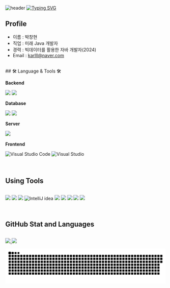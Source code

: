![header](https://capsule-render.vercel.app/api?type=waving&color=6994CDEE&text=&animation=twinkling&height=80)
[![Typing SVG](https://readme-typing-svg.demolab.com?font=Alkatra&weight=500&size=45&duration=3500&pause=3&color=6994CDEE&center=false&vCenter=false&multiline=true&repeat=true&width=1000&height=100&lines=Welcome+to+my+GitHub!👋)](https://git.io/typing-svg)

## Profile
- 이름 : 박창현
- 직업 : 미래 Java 개발자
- 경력 : 빅데이터를 활용한 자바 개발자(2024) 
- Email : karlll@naver.com


<br>
## 🛠 Language & Tools 🛠
<div style="display:flex; flex-direction:column; align-items:flex-start;">
    <!-- Backend -->
    <p><strong>Backend</strong></p>
    <div>
        <img src="https://img.shields.io/badge/Java-007396?style=for-the-badge&logo=Java&logoColor=white"> 
        <img src="https://img.shields.io/badge/Spring Boot-6DB33F?style=for-the-badge&logo=spring boot&logoColor=white"> 
    </div>
    <!-- Database -->
    <p><strong>Database</strong></p>
    <div>
        <img src="https://img.shields.io/badge/oracle-F80000?style=for-the-badge&logo=oracle&logoColor=white"> 
        <img src="https://img.shields.io/badge/mysql-4479A1?style=for-the-badge&logo=mysql&logoColor=white"> 
    </div>
    <!-- Server -->
    <p><strong>Server</strong></p>
    <div>
        <img src="https://img.shields.io/badge/apache tomcat-F8DC75?style=for-the-badge&logo=apachetomcat&logoColor=black">
    </div>
    <!-- Frontend -->
    <p><strong>Frontend</strong></p>
    <div>
        <img src="https://img.shields.io/badge/html5-E34F26?style=flat-square&logo=html5&logoColor=white" title="Visual Studio Code"> 
        <img src="https://img.shields.io/badge/css-1572B6?style=flat-square&logo=css3&logoColor=white"  title="Visual Studio"> 
    </div>
<br><br>

## Using Tools
<p align='left'>
    <img height="40" src="https://img.icons8.com/?size=100&id=9OGIyU8hrxW5&format=png&color=000000">
    <img height="40" src="https://img.icons8.com/?size=100&id=y7WGoWNuIWac&format=png&color=000000">
    <img height="40" src="https://d1jnx9ba8s6j9r.cloudfront.net/blog/wp-content/uploads/2019/10/logo.png">
     <img height="40" src="https://img.icons8.com/?size=100&id=61466&format=png&color=000000" title="IntelliJ idea">
    <img height="40" src="https://upload.wikimedia.org/wikipedia/commons/b/b6/PuTTY_icon_128px.png">
    <img height="40" src="https://img.icons8.com/color/48/000000/raspberry-pi.png">
    <img height="40" src="https://mosquitto.org/stickers/mosquitto-mono.png">
    <img height="40" src="https://img.icons8.com/fluent/48/000000/vmware-workstation-player.png">
    <img height="40" src="https://taiwebs.com/upload/icons/vnc-connect-enterprise220-220.png">
    <br><br>

  ## GitHub Stat and Languages
<p align='center'>
  <a href="https://github.com/ch9729">
    <img src="https://github-readme-stats.vercel.app/api?username=ch9729&theme=onelight&show_icons=true"/>
    <img src="https://github-readme-stats.vercel.app/api/top-langs/?username=ch9729&theme=onelight&layout=compact"/>
  </a>
</p>
<img src="https://github.com/Koeyh/Koeyh/blob/output/github-contribution-grid-snake.svg"/>



<!--
**ch9729/ch9729** is a ✨ _special_ ✨ repository because its `README.md` (this file) appears on your GitHub profile.

Here are some ideas to get you started:

- 🔭 I’m currently working on ...
- 🌱 I’m currently learning ...
- 👯 I’m looking to collaborate on ...
- 🤔 I’m looking for help with ...
- 💬 Ask me about ...
- 📫 How to reach me: ...
- 😄 Pronouns: ...
- ⚡ Fun fact: ...
-->
